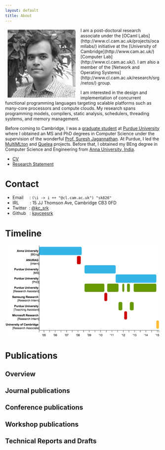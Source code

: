 ```yaml
---
layout: default
title: About
---
```


<img src="assets/profile.jpeg" alt="ProfileImage" style="width: 220px; float: left; padding-right: 1rem; padding-left: 0.5rem; padding-top: 0.4rem;"/>
I am a post-doctoral research associate under the [OCaml
Labs](http://www.cl.cam.ac.uk/projects/ocamllabs/) initiative at the
[University of Cambridge](http://www.cam.ac.uk/) [Computer
Lab](http://www.cl.cam.ac.uk/). I am also a member of the [Network and
Operating Systems](http://www.cl.cam.ac.uk/research/srg/netos/) group.

I am interested in the design and implementation of concurrent functional
programming languages targeting scalable platforms such as many-core processors
and compute clouds. My research spans programming models, compilers, static
analysis, schedulers, threading systems, and memory management.

Before coming to Cambridge, I was a [graduate
student](https://www.cs.purdue.edu/homes/chandras/) at [Purdue
University](http://www.purdue.edu/) where I obtained an MS and PhD degrees in
Computer Science under the supervision of the wonderful [Prof. Suresh
Jagannathan](https://www.cs.purdue.edu/homes/suresh/). At Purdue, I led the
[MultiMLton](http://multimlton.cs.purdue.edu/) and
[Quelea](http://kcsrk.info/Quelea/) projects. Before that, I obtained my BEng
degree in Computer Science and Engineering from [Anna University,
India](https://www.annauniv.edu/).

 * [CV](cv/cv.pdf)
 * [Research Statement](research/research.pdf)

# Contact

 * Email&nbsp;&nbsp;&nbsp;&nbsp;&nbsp;: `(\i -> i ++ "@cl.cam.ac.uk") "sk826"`
 * IRL&nbsp;&nbsp;&nbsp;&nbsp;&nbsp;&nbsp;&nbsp;&nbsp;&nbsp;: 15 JJ Thomson Ave, Cambridge CB3 0FD
 * Twitter&nbsp;&nbsp;: <a href="https://twitter.com/kc_srk"> @kc_srk </a>
 * Github&nbsp;&nbsp;&nbsp;: <a href="https://github.com/kayceesrk"> kayceesrk </a>

# Timeline
<!--
<script type="text/javascript" src="scripts/d3.min.js"></script>
<script type="text/javascript" src="scripts/gantt-chart-d3.js"></script>
<script type="text/javascript" src="scripts/gantt.js"></script>
-->
<img src="assets/timeline.png" alt="Timeline" style="width: 38rem;"/>

# Publications

## Overview

## Journal publications

## Conference publications

## Workshop publications

## Technical Reports and Drafts
